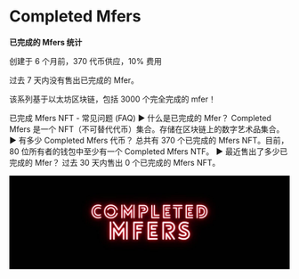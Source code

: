 # Completed Mfers

**已完成的 Mfers 统计**

创建于 6 个月前，370 代币供应，10% 费用

过去 7 天内没有售出已完成的 Mfer。

该系列基于以太坊区块链，包括 3000 个完全完成的 mfer！

已完成 Mfers NFT - 常见问题 (FAQ)
▶ 什么是已完成的 Mfer？
Completed Mfers 是一个 NFT（不可替代代币）集合。存储在区块链上的数字艺术品集合。
▶ 有多少 Completed Mfers 代币？
总共有 370 个已完成的 Mfers NFT。目前，80 位所有者的钱包中至少有一个 Completed Mfers NTF。
▶ 最近售出了多少已完成的 Mfer？
过去 30 天内售出 0 个已完成的 Mfers NFT。

![unnamed](unnamed.jpg)

